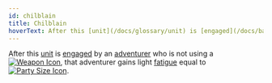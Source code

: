 ```yaml
---
id: chilblain
title: Chilblain
hoverText: After this [unit](/docs/glossary/unit) is [engaged](/docs/battles/adventurer-turn/engage) by an [adventurer](/docs/glossary/adventurer) who is not using a [Weapon](/docs/adventurer/items/types/weapon) type item, that adventurer gains light [fatigue](/docs/glossary/fatigue) equal to [party size](/docs/glossary/party-size).
---
```


After this [unit](/docs/glossary/unit) is [engaged](/docs/battles/adventurer-turn/engage) by an [adventurer](/docs/glossary/adventurer) who is not using a [<img src="/icons/weapon.svg" alt="Weapon Icon" className="icon-svg" />](/docs/adventurer/items/types/weapon), that adventurer gains light [fatigue](/docs/glossary/fatigue) equal to [<img src="/icons/party-size.svg" alt="Party Size Icon" className="icon-svg" />](/docs/glossary/party-size).
